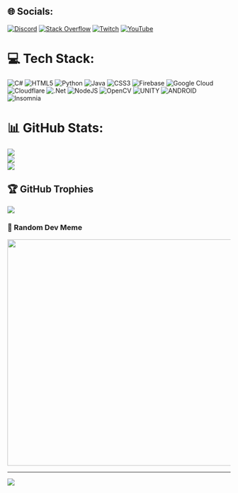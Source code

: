 
## 🌐 Socials:
[![Discord](https://img.shields.io/badge/Discord-%237289DA.svg?logo=discord&logoColor=white)](https://discord.gg/GooglyTank#4833) [![Stack Overflow](https://img.shields.io/badge/-Stackoverflow-FE7A16?logo=stack-overflow&logoColor=white)](https://stackoverflow.com/users/18419694) [![Twitch](https://img.shields.io/badge/Twitch-%239146FF.svg?logo=Twitch&logoColor=white)](https://twitch.tv/GooglyTank) [![YouTube](https://img.shields.io/badge/YouTube-%23FF0000.svg?logo=YouTube&logoColor=white)](https://youtube.com/@googlytank) 

# 💻 Tech Stack:
![C#](https://img.shields.io/badge/c%23-%23239120.svg?style=for-the-badge&logo=c-sharp&logoColor=white) ![HTML5](https://img.shields.io/badge/html5-%23E34F26.svg?style=for-the-badge&logo=html5&logoColor=white) ![Python](https://img.shields.io/badge/python-3670A0?style=for-the-badge&logo=python&logoColor=ffdd54) ![Java](https://img.shields.io/badge/java-%23ED8B00.svg?style=for-the-badge&logo=java&logoColor=white) ![CSS3](https://img.shields.io/badge/css3-%231572B6.svg?style=for-the-badge&logo=css3&logoColor=white) ![Firebase](https://img.shields.io/badge/firebase-%23039BE5.svg?style=for-the-badge&logo=firebase) ![Google Cloud](https://img.shields.io/badge/Google%20Cloud-%234285F4.svg?style=for-the-badge&logo=google-cloud&logoColor=white) ![Cloudflare](https://img.shields.io/badge/Cloudflare-F38020?style=for-the-badge&logo=Cloudflare&logoColor=white) ![.Net](https://img.shields.io/badge/.NET-5C2D91?style=for-the-badge&logo=.net&logoColor=white) ![NodeJS](https://img.shields.io/badge/node.js-6DA55F?style=for-the-badge&logo=node.js&logoColor=white) ![OpenCV](https://img.shields.io/badge/opencv-%23white.svg?style=for-the-badge&logo=opencv&logoColor=white) ![UNITY](https://img.shields.io/badge/Unity-%2320232a.svg?style=for-the-badge&logo=unity&logoColor=white) ![ANDROID](https://img.shields.io/badge/android-%2320232a.svg?style=for-the-badge&logo=android&logoColor=%a4c639) ![Insomnia](https://img.shields.io/badge/Insomnia-black?style=for-the-badge&logo=insomnia&logoColor=5849BE)
# 📊 GitHub Stats:
![](https://github-readme-stats.vercel.app/api?username=GooglyTank&theme=dark&hide_border=false&include_all_commits=true&count_private=false)<br/>
![](https://github-readme-streak-stats.herokuapp.com/?user=GooglyTank&theme=dark&hide_border=false)<br/>
![](https://github-readme-stats.vercel.app/api/top-langs/?username=GooglyTank&theme=dark&hide_border=false&include_all_commits=true&count_private=false&layout=compact)

## 🏆 GitHub Trophies
![](https://github-profile-trophy.vercel.app/?username=GooglyTank&theme=onedark&no-frame=false&no-bg=false&margin-w=4)

### 🗿 Random Dev Meme
<img src="https://rm.up.railway.app/" width="512px"/>

---
[![](https://visitcount.itsvg.in/api?id=GooglyTank&icon=0&color=0)](https://visitcount.itsvg.in)
